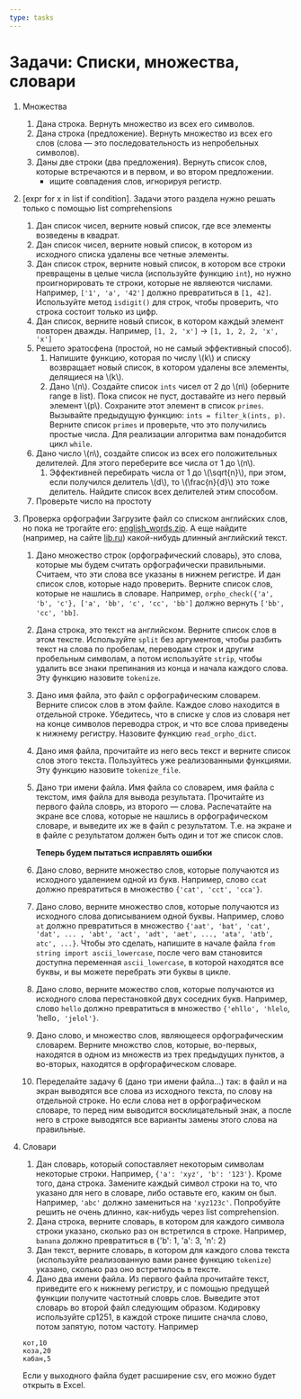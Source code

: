 ```yaml
---
type: tasks
---
```

# Задачи: Списки, множества, словари

1. Множества
    1. Дана строка. Вернуть множество из всех его символов.
    1. Дана строка (предложение). Вернуть множество из всех его слов (слова — это последовательность из непробельных символов).
    1. Даны две строки (два предложения). Вернуть список слов, которые встречаются и в первом, и во втором предложении.
        * ищите совпадения слов, игнорируя регистр.
1. \[expr for x in list if condition\].
    Задачи этого раздела нужно решать только с помощью list comprehensions
    1. Дан список чисел, верните новый список, где все элементы возведены в квадрат.
    1. Дан список чисел, верните новый список, в котором из исходного списка удалены все четные элементы.
    1. Дан список строк, верните новый список, в котором все строки превращены в целые числа (используйте функцию `int`), но нужно проигнорировать те строки, которые не являеются числами. Например, `['1', 'a', '42']` должно превратиться в `[1, 42]`. Используйте метод `isdigit()` для строк, чтобы проверить, что строка состоит только из цифр.
    1. Дан список, верните новый список, в котором каждый элемент повторен дважды. Например, `[1, 2, 'x']` -> `[1, 1, 2, 2, 'x', 'x']`
    1. Решето эратосфена (простой, но не самый эффективный способ).
        1. Напишите функцию, которая по числу \\(k\\) и списку возвращает новый список, в котором удалены все элементы, делящиеся на \\(k\\).
        1. Дано \\(n\\). Создайте список `ints` чисел от 2 до \\(n\\) (оберните range в list). Пока список не пуст, доставайте из него первый элемент \\(p\\). Сохраните этот элемент в список `primes`. Вызывайте предыдущую функцию: `ints = filter_k(ints, p)`. Верните список `primes` и проверьте, что это получились простые числа. Для реализации алгоритма вам понадобится цикл `while`.
    1. Дано число \\(n\\), создайте список из всех его положительных делителей. Для этого переберите все числа от 1 до \\(n\\).
         1. Эффективней перебирать числа от 1 до \\(\\sqrt{n}\\), при этом, если получился делитель \\(d\\), то \\(\\frac{n}{d}\\) это тоже делитель. Найдите список всех делителей этим способом.
    1. Проверьте число на простоту
1. Проверка орфографии
    Загрузите файл со списком английских слов, но пока не трогайте его: [english_words.zip](https://github.com/dwyl/english-words/blob/master/words_alpha.zip?raw=true). А еще найдите (например, на сайте [lib.ru](http://lib.ru)) какой-нибудь длинный английский текст.
    1. Дано множество строк (орфографический словарь), это слова, которые мы будем считать орфографически правильными. Считаем, что эти слова все указаны в нижнем регистре. И дан список слов, которые надо проверить. Верните список слов, которые не нашлись в словаре. Например, `orpho_check({'a', 'b', 'c'}, ['a', 'bb', 'c', 'cc', 'bb']` должно вернуть `['bb', 'cc', 'bb]`.
    1. Дана строка, это текст на английском. Верните список слов в этом тексте. Используйте `split` без аргументов, чтобы разбить текст на слова по пробелам, переводам строк и другим пробельным символам, а потом используйте `strip`, чтобы удалить все знаки препинания из конца и начала каждого слова. Эту функцию назовите `tokenize`.
    1. Дано имя файла, это файл с орфографическим словарем. Верните список слов в этом файле. Каждое слово находится в отдельной строке. Убедитесь, что в списке у слов из словаря нет на конце символов переводра строк, и что все слова приведены к нижнему регистру. Назовите функцию `read_orpho_dict`.
    1. Дано имя файла, прочитайте из него весь текст и верните список слов этого текста. Пользуйтесь уже реализованными функциями. Эту функцию назовите `tokenize_file`.
    1. Дано три имени файла. Имя файла со словарем, имя файла с текстом, имя файла для вывода результата. Прочитайте из первого файла словрь, из второго — слова. Распечатайте на экране все слова, которые не нашлись в орфографическом словаре, и выведите их же в файл с результатом. Т.е. на экране и в файле с результатом должен быть один и тот же список слов.

        **Теперь будем пытаться исправлять ошибки**
    1. Дано слово, верните множество слов, которые получаются из исходного удалением одной из букв. Например, слово `ccat` должно превратиться в множество `{'cat', 'cct', 'cca'}`.
    1. Дано слово, верните множество слов, которые получаются из исходного слова дописыванием одной буквы. Например, слово `at` должно превратиться в множество `{'aat', 'bat', 'cat', 'dat', ... , 'abt', 'act', 'adt', 'aet', ..., 'ata', 'atb', atc', ...}`. Чтобы это сделать, напишите в начале файла `from string import ascii_lowercase`, после чего вам становится доступна переменная `ascii_lowercase`, в которой находятся все буквы, и вы можете перебрать эти буквы в цикле.
    1. Дано слово, верните можество слов, которые получаются из исходного слова перестановкой двух соседних букв. Например, слово `hello` должно превратиться в множество `{'ehllo', 'hlelo`, 'hello`, 'jelol'}`.
    1. Дано слово, и множество слов, являющееся орфографическим словарем. Верните множство слов, которые, во-первых, находятся в одном из множеств из трех предыдущих пунктов, а во-вторых, находятся в орфгорафическом словаре.
    1. Переделайте задачу 6 (дано три имени файла...) так: в файл и на экран выводятся все слова из исходного текста, по слову на отдельной строке. Но если слова нет в орфографическом словаре, то перед ним выводится восклицательный знак, а после него в строке выводятся все варианты замены этого слова на правильные.
 
 
1. Словари
    1. Дан словарь, который сопоставляет некоторым символам некоторые строки. Например, `{'a': 'xyz', 'b': '123'}`. Кроме того, дана строка. Замените каждый символ строки на то, что указано для него в словаре, либо оставьте его, каким он был. Например, `'abc'` должно замениться на `'xyz123c'`. Попробуйте решить не очень длинно, как-нибудь через list comprehension.
    1. Дана строка, верните словарь, в котором для каждого символа строки указано, сколько раз он встретился в строке. Например, `banana` должно превратиться в {'b': 1, 'a': 3, 'n': 2}
    1. Дан текст, верните словарь, в котором для каждого слова текста (используйте реализованную вами ранее функцию `tokenize`) указано, сколько раз оно встретилось в тексте.
    1. Дано два имени файла. Из первого файла прочитайте текст, приведите его к нижнему регистру, и с помощью предущей функции получите частотный словрь слов. Выведите этот словарь во второй файл следующим образом. Кодировку используйте cp1251, в каждой строке пишите сначла слово, потом запятую, потом частоту. Например
    ```
    кот,10
    коза,20
    кабан,5
    ```

      Если у выходного файла будет расширение csv, его можно будет открыть в Excel.
